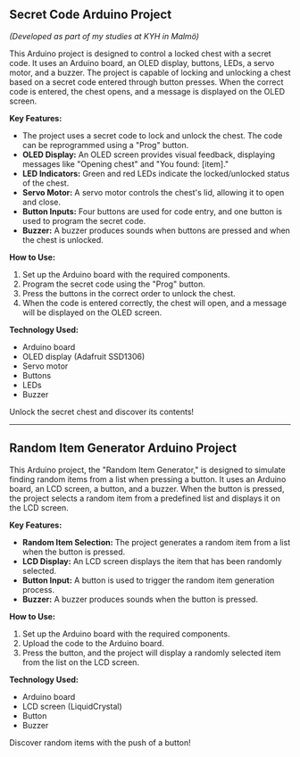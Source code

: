 ## Secret Code Arduino Project
*(Developed as part of my studies at KYH in Malmö)*

This Arduino project is designed to control a locked chest with a secret code. It uses an Arduino board, an OLED display, buttons, LEDs, a servo motor, and a buzzer. The project is capable of locking and unlocking a chest based on a secret code entered through button presses. When the correct code is entered, the chest opens, and a message is displayed on the OLED screen.

**Key Features:**

- The project uses a secret code to lock and unlock the chest. The code can be reprogrammed using a "Prog" button.
- **OLED Display:** An OLED screen provides visual feedback, displaying messages like "Opening chest" and "You found: [item]."
- **LED Indicators:** Green and red LEDs indicate the locked/unlocked status of the chest.
- **Servo Motor:** A servo motor controls the chest's lid, allowing it to open and close.
- **Button Inputs:** Four buttons are used for code entry, and one button is used to program the secret code.
- **Buzzer:** A buzzer produces sounds when buttons are pressed and when the chest is unlocked.

**How to Use:**

1. Set up the Arduino board with the required components.
2. Program the secret code using the "Prog" button.
3. Press the buttons in the correct order to unlock the chest.
4. When the code is entered correctly, the chest will open, and a message will be displayed on the OLED screen.

**Technology Used:**

- Arduino board
- OLED display (Adafruit SSD1306)
- Servo motor
- Buttons
- LEDs
- Buzzer

Unlock the secret chest and discover its contents!

---

## Random Item Generator Arduino Project

This Arduino project, the "Random Item Generator," is designed to simulate finding random items from a list when pressing a button. It uses an Arduino board, an LCD screen, a button, and a buzzer. When the button is pressed, the project selects a random item from a predefined list and displays it on the LCD screen.

**Key Features:**

- **Random Item Selection:** The project generates a random item from a list when the button is pressed.
- **LCD Display:** An LCD screen displays the item that has been randomly selected.
- **Button Input:** A button is used to trigger the random item generation process.
- **Buzzer:** A buzzer produces sounds when the button is pressed.

**How to Use:**

1. Set up the Arduino board with the required components.
2. Upload the code to the Arduino board.
3. Press the button, and the project will display a randomly selected item from the list on the LCD screen.

**Technology Used:**

- Arduino board
- LCD screen (LiquidCrystal)
- Button
- Buzzer

Discover random items with the push of a button!
